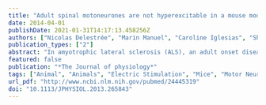 ```yaml
---
title: "Adult spinal motoneurones are not hyperexcitable in a mouse model of inherited amyotrophic lateral sclerosis."
date: 2014-04-01
publishDate: 2021-01-31T14:17:13.458256Z
authors: ["Nicolas Delestrée", "Marin Manuel", "Caroline Iglesias", "Sherif M Elbasiouny", "C J Heckman", "Daniel Zytnicki"]
publication_types: ["2"]
abstract: "In amyotrophic lateral sclerosis (ALS), an adult onset disease in which there is progressive degeneration of motoneurones, it has been suggested that an intrinsic hyperexcitability of motoneurones (i.e. an increase in their firing rates), contributes to excitotoxicity and to disease onset. Here we show that there is no such intrinsic hyperexcitability in spinal motoneurones. Our studies were carried out in an adult mouse model of ALS with a mutated form of superoxide dismutase 1 around the time of the first muscle fibre denervations. We showed that the recruitment current, the voltage threshold for spiking and the frequency-intensity gain in the primary range are all unchanged in most spinal motoneurones, despite an increased input conductance. On its own, increased input conductance would decrease excitability, but the homeostasis for excitability is maintained due to an upregulation of a depolarizing current that is activated just below the spiking threshold. However, this homeostasis failed in a substantial fraction of motoneurones, which became hypoexcitable and unable to produce sustained firing in response to ramps of current. We found similar results both in lumbar motoneurones recorded in anaesthetized mice, and in sacrocaudal motoneurones recorded in vitro, indicating that the lack of hyperexcitability is not caused by anaesthetics. Our results suggest that, if excitotoxicity is indeed a mechanism leading to degeneration in ALS, it is not caused by the intrinsic electrical properties of motoneurones but by extrinsic factors such as excessive synaptic excitation."
featured: false
publication: "*The Journal of physiology*"
tags: ["Animal", "Animals", "Electric Stimulation", "Mice", "Motor Neurons", "Transgenic", "Amyotrophic Lateral Sclerosis", "Amyotrophic Lateral Sclerosis: physiopathology", "Disease Models", "Superoxide Dismutase", "Superoxide Dismutase: genetics", "Nerve Degeneration", "Muscle", "Skeletal", "Skeletal: innervation", "Amyotrophic Lateral Sclerosis: genetics", "Mutation", "Excitatory Postsynaptic Potentials", "Time Factors", "Spinal Nerves", "Genetic Predisposition to Disease", "Spinal Nerves: physiopathology"]
url_pdf: "http://www.ncbi.nlm.nih.gov/pubmed/24445319"
doi: "10.1113/JPHYSIOL.2013.265843"
---
```


